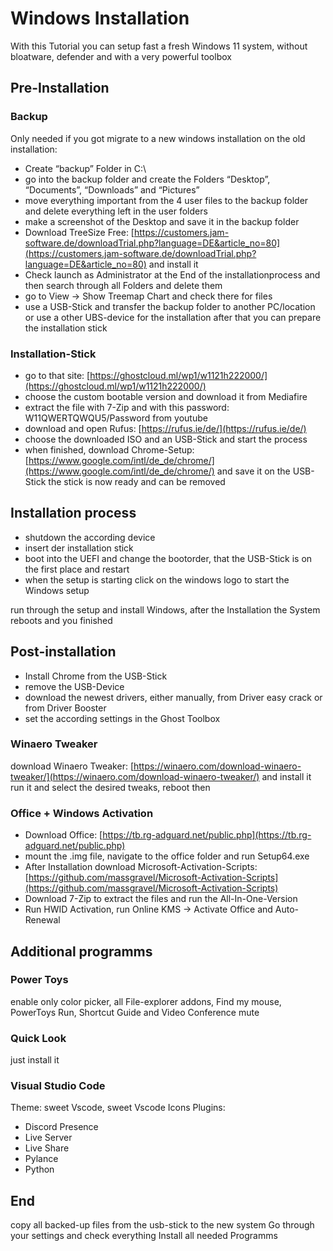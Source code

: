 # Windows Installation
With this Tutorial you can setup fast a fresh Windows 11 system, without bloatware, defender and with a very powerful toolbox
## Pre-Installation
### Backup
Only needed if you got migrate to a new windows installation
on the old installation:
- Create “backup” Folder in C:\
- go into the backup folder and create the Folders “Desktop”, “Documents”, “Downloads” and “Pictures”
- move everything important from the 4 user files to the backup folder and delete everything left in the user folders
- make a screenshot of the Desktop and save it in the backup folder
- Download TreeSize Free: [https://customers.jam-software.de/downloadTrial.php?language=DE&article_no=80](https://customers.jam-software.de/downloadTrial.php?language=DE&article_no=80) and install it
- Check launch as Administrator at the End of the installationprocess and then search through all Folders and delete them
- go to View → Show Treemap Chart and check there for files
- use a USB-Stick and transfer the backup folder to another PC/location or use a other UBS-device for the installation
after that you can prepare the installation stick
### Installation-Stick
- go to that site: [https://ghostcloud.ml/wp1/w1121h222000/](https://ghostcloud.ml/wp1/w1121h222000/)
- choose the custom bootable version and download it from Mediafire
- extract the file with 7-Zip and with this password: W11QWERTQWQU5/Password from youtube
- download and open Rufus: [https://rufus.ie/de/](https://rufus.ie/de/)
- choose the downloaded ISO and an USB-Stick and start the process
- when finished, download Chrome-Setup: [https://www.google.com/intl/de_de/chrome/](https://www.google.com/intl/de_de/chrome/) and save it on the USB-Stick
the stick is now ready and can be removed
## Installation process
- shutdown the according device
- insert der installation stick
- boot into the UEFI and change the bootorder, that the USB-Stick is on the first place and restart
- when the setup is starting click on the windows logo to start the Windows setup

run through the setup and install Windows, after the Installation the System reboots and you finished
## Post-installation
- Install Chrome from the USB-Stick
- remove the USB-Device
- download the newest drivers, either manually, from Driver easy crack or from Driver Booster
- set the according settings in the Ghost Toolbox
### Winaero Tweaker
download Winaero Tweaker: [](https://winaero.com/download-winaero-tweaker/)[https://winaero.com/download-winaero-tweaker/](https://winaero.com/download-winaero-tweaker/) and install it
run it and select the desired tweaks, reboot then
### Office + Windows Activation
- Download Office: [https://tb.rg-adguard.net/public.php](https://tb.rg-adguard.net/public.php)
- mount the .img file, navigate to the office folder and run Setup64.exe
- After Installation download Microsoft-Activation-Scripts: [https://github.com/massgravel/Microsoft-Activation-Scripts](https://github.com/massgravel/Microsoft-Activation-Scripts)
- Download 7-Zip to extract the files and run the All-In-One-Version
- Run HWID Activation, run Online KMS → Activate Office and Auto-Renewal
## Additional programms
### Power Toys
enable only color picker, all File-explorer addons, Find my mouse, PowerToys Run, Shortcut Guide and Video Conference mute
### Quick Look
just install it
### Visual Studio Code
Theme: sweet Vscode, sweet Vscode Icons
Plugins:
- Discord Presence
- Live Server
- Live Share
- Pylance
- Python
## End
copy all backed-up files from the usb-stick to the new system
Go through your settings and check everything
Install all needed Programms
